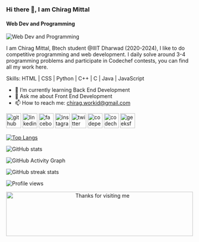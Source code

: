 ### Hi there 👋, I am Chirag Mittal
#### Web Dev and Programming 
![Web Dev and Programming ](https://github.com/chiragmittal8011/chiragmittal8011/blob/main/eat%20sleep%20code%20rep.jpg)

I am Chirag Mittal, Btech student @IIIT Dharwad (2020-2024), I like to do competitive programming and web development. I daily solve around 3-4 programming problems and participate in Codechef contests, you can find all my work here.

Skills: HTML | CSS | Python | C++ | C | Java | JavaScript

- 🌱 I’m currently learning Back End Development 
- 💬 Ask me about Front End Development 
- 📫 How to reach me: chirag.workid@gmail.com 


[<img src='https://cdn.jsdelivr.net/npm/simple-icons@3.0.1/icons/github.svg' alt='github' height='40'>](https://github.com/chiragmittal8011)  [<img src='https://cdn.jsdelivr.net/npm/simple-icons@3.0.1/icons/linkedin.svg' alt='linkedin' height='40'>](https://www.linkedin.com/in/cmittal/)  [<img src='https://cdn.jsdelivr.net/npm/simple-icons@3.0.1/icons/facebook.svg' alt='facebook' height='40'>](https://www.facebook.com/chirag.mittal.75641)  [<img src='https://cdn.jsdelivr.net/npm/simple-icons@3.0.1/icons/instagram.svg' alt='instagram' height='40'>](https://www.instagram.com/chiragmittal_cm/)  [<img src='https://cdn.jsdelivr.net/npm/simple-icons@3.0.1/icons/twitter.svg' alt='twitter' height='40'>](https://twitter.com/chiragmittalcm)  [<img src='https://cdn.jsdelivr.net/npm/simple-icons@3.0.1/icons/codepen.svg' alt='codepen' height='40'>](https://codepen.io/chiragmittal8011)  [<img src='https://cdn.jsdelivr.net/npm/simple-icons@3.0.1/icons/codechef.svg' alt='codechef' height='40'>](https://www.codechef.com/users/chirag8011)  [<img src='https://cdn.jsdelivr.net/npm/simple-icons@3.0.1/icons/geeksforgeeks.svg' alt='geeksforgeeks' height='40'>](https://auth.geeksforgeeks.org/user/iitjeechirag/profile)  

[![Top Langs](https://github-readme-stats.vercel.app/api/top-langs/?username=chiragmittal8011)](https://github.com/anuraghazra/github-readme-stats)

![GitHub stats](https://github-readme-stats.vercel.app/api?username=chiragmittal8011&show_icons=true)  

![GitHub Activity Graph](https://activity-graph.herokuapp.com/graph?username=chiragmittal8011)  

![GitHub streak stats](https://github-readme-streak-stats.herokuapp.com/?user=chiragmittal8011)  

![Profile views](https://gpvc.arturio.dev/chiragmittal8011)  
<div align ="center">
<img height="120" alt="Thanks for visiting me" width="100%" src="https://raw.githubusercontent.com/BrunnerLivio/brunnerlivio/master/images/marquee.svg" />
</div>
